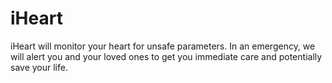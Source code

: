 # iHeart

iHeart will monitor your heart for unsafe parameters. In an emergency, we will alert you and your loved ones to get you immediate care and potentially save your life.